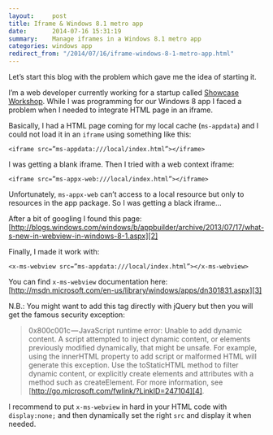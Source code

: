 ```yaml
---
layout:     post
title: Iframe & Windows 8.1 metro app
date:       2014-07-16 15:31:19
summary:    Manage iframes in a Windows 8.1 metro app
categories: windows app
redirect_from: "/2014/07/16/iframe-windows-8-1-metro-app.html"
---
```


Let’s start this blog with the problem which gave me the idea of starting it.

I’m a web developer currently working for a startup called [Showcase Workshop][1]. While I was programming for our Windows 8 app I faced a problem when I needed to integrate HTML page in an iframe.

Basically, I had a HTML page coming for my local cache (`ms-appdata`) and I could not load it in an `iframe` using something like this:

`<iframe src=”ms-appdata:///local/index.html”></iframe>`

I was getting a blank iframe. Then I tried with a web context iframe:

`<iframe src=”ms-appx-web:///local/index.html”></iframe>`

Unfortunately, `ms-appx-web` can’t access to a local resource but only to resources in the app package. So I was getting a black iframe…

After a bit of googling I found this page: [http://blogs.windows.com/windows/b/appbuilder/archive/2013/07/17/what-s-new-in-webview-in-windows-8-1.aspx][2]

Finally, I made it work with:

`<x-ms-webview src=”ms-appdata:///local/index.html”></x-ms-webview>`

You can find `x-ms-webview` documentation here: [http://msdn.microsoft.com/en-us/library/windows/apps/dn301831.aspx][3]

N.B.: You might want to add this tag directly with jQuery but then you will get the famous security exception:

> 0x800c001c — JavaScript runtime error:
> Unable to add dynamic content. A
> script attempted to inject dynamic
> content, or elements previously
> modified dynamically, that might be
> unsafe. For example, using the
> innerHTML property to add script or
> malformed HTML will generate this
> exception. Use the toStaticHTML method
> to filter dynamic content, or
> explicitly create elements and
> attributes with a method such as
> createElement. For more information,
> see
> [http://go.microsoft.com/fwlink/?LinkID=247104][4].

I recommend to put `x-ms-webview` in hard in your HTML code with `display:none;` and then dynamically set the right `src` and display it when needed.


  [1]: http://www.showcaseworkshop.com
  [2]: http://blogs.windows.com/windows/b/appbuilder/archive/2013/07/17/what-s-new-in-webview-in-windows-8-1.aspx
  [3]: http://msdn.microsoft.com/en-us/library/windows/apps/dn301831.aspx
  [4]: http://go.microsoft.com/fwlink/?LinkID=247104

